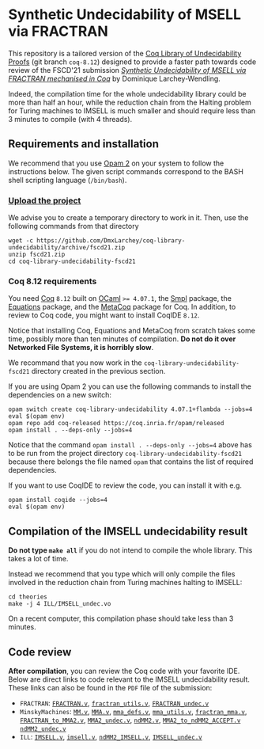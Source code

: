 # Synthetic Undecidability of MSELL via FRACTRAN

This repository is a tailored version of the [Coq Library of Undecidability Proofs](https://github.com/uds-psl/coq-library-undecidability)
(git branch `coq-8.12`) designed to provide a faster path towards code review of the FSCD'21 submission 
[_Synthetic Undecidability of MSELL via FRACTRAN mechanised in Coq_](https://www.loria.fr/~larchey/papers/fscd21.pdf)
by Dominique Larchey-Wendling.

Indeed, the compilation time for the whole undecidability library could be more 
than half an hour, while the reduction chain from the Halting problem for Turing 
machines to IMSELL is much smaller and should require less than 3 minutes to compile
(with 4 threads).

## Requirements and installation

We recommend that you use [Opam 2](https://opam.ocaml.org/) on your system to follow the instructions below.
The given script commands correspond to the BASH shell scripting language (`/bin/bash`).

### [Upload the project](archive/fscd21.zip)

We advise you to create a temporary directory to work in it. Then, use the following commands
from that directory

```
wget -c https://github.com/DmxLarchey/coq-library-undecidability/archive/fscd21.zip
unzip fscd21.zip 
cd coq-library-undecidability-fscd21
```

### Coq 8.12 requirements

You need [Coq](https://coq.inria.fr/) `8.12` built on [OCaml](https://ocaml.org/) `>= 4.07.1`, the [Smpl](https://github.com/uds-psl/smpl) package, the [Equations](https://mattam82.github.io/Coq-Equations/) package, and the [MetaCoq](https://metacoq.github.io/metacoq/) package for Coq. In addition, to review to Coq code, you might want to install CoqIDE `8.12`.

Notice that installing Coq, Equations and MetaCoq from scratch takes some time, possibly more than ten minutes of compilation. **Do not do it over Networked File Systems, it
is horribly slow**.

We recommand that you now work in the `coq-library-undecidability-fscd21` directory created in the 
previous section.

If you are using Opam 2 you can use the following commands to install the dependencies on a new switch:

```
opam switch create coq-library-undecidability 4.07.1+flambda --jobs=4
eval $(opam env)
opam repo add coq-released https://coq.inria.fr/opam/released
opam install . --deps-only --jobs=4
```

Notice that the command `opam install . --deps-only --jobs=4` above has to be run from the
project directory `coq-library-undecidability-fscd21` because there belongs the
file named `opam` that contains the list of required dependencies.

If you want to use CoqIDE to review the code, you can install it with e.g.

```
opam install coqide --jobs=4
eval $(opam env)
```

## Compilation of the IMSELL undecidability result

**Do not type `make all`** if you do not intend to compile the whole library. This takes a lot of time.

Instead we recommend that you type which will only compile the files involved in the
reduction chain from Turing machines halting to IMSELL:

```
cd theories
make -j 4 ILL/IMSELL_undec.vo
```

On a recent computer, this compilation phase should take less than 3 minutes.

## Code review

**After compilation**, you can review the Coq code with your favorite IDE. 
Below are direct links to code relevant to the IMSELL undecidability result.
These links can also be found in the `PDF` file of the submission:

- `FRACTRAN`: [`FRACTRAN.v`](theories/FRACTRAN/FRACTRAN.v), 
[`fractran_utils.v`](theories/FRACTRAN/FRACTRAN/fractran_utils.v), 
[`FRACTRAN_undec.v`](theories/FRACTRAN/FRACTRAN_undec.v)
- `MinskyMachines`: [`MM.v`](theories/MinskyMachines/MM.v), 
[`MMA.v`](theories/MinskyMachines/MMA.v), 
[`mma_defs.v`](theories/MinskyMachines/MMA/mma_defs.v), 
[`mma_utils.v`](theories/MinskyMachines/MMA/mma_utils.v),
[`fractran_mma.v`](theories/MinskyMachines/MMA/fractran_mma.v),
[`FRACTRAN_to_MMA2.v`](theories/MinskyMachines/Reductions/FRACTRAN_to_MMA2.v),
[`MMA2_undec.v`](theories/MinskyMachines/MMA2_undec.v),
[`ndMM2.v`](theories/MinskyMachines/ndMM2.v),
[`MMA2_to_ndMM2_ACCEPT.v`](theories/MinskyMachines/Reductions/MMA2_to_ndMM2_ACCEPT.v)
[`ndMM2_undec.v`](theories/MinskyMachines/ndMM2_undec.v)
- `ILL`: [`IMSELL.v`](theories/ILL/IMSELL.v), 
[`imsell.v`](theories/ILL/Ll/imsell.v), 
[`ndMM2_IMSELL.v`](theories/ILL/Reductions/ndMM2_IMSELL.v), 
[`IMSELL_undec.v`](theories/ILL/IMSELL_undec.v)









